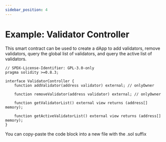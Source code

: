 ```yaml
---
sidebar_position: 4
---
```


# Example: Validator Controller
This smart contract can be used to create a dApp to add validators, remove validators, query the global list of validators, and query the active list of validators.

~~~
// SPDX-License-Identifier: GPL-3.0-only
pragma solidity >=0.8.3;

interface ValidatorController {
    function addValidator(address validator) external; // onlyOwner

    function removeValidator(address validator) external; // onlyOwner

    function getValidatorList() external view returns (address[] memory);

    function getActiveValidatorList() external view returns (address[] memory);
}
~~~

You can copy-paste the code block into a new file with the .sol suffix
